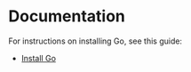 # Documentation

For instructions on installing Go, see this guide:

- [Install Go](https://michaelcurrin.github.io/dev-cheatsheets/cheatsheets/go/install-go.html)
